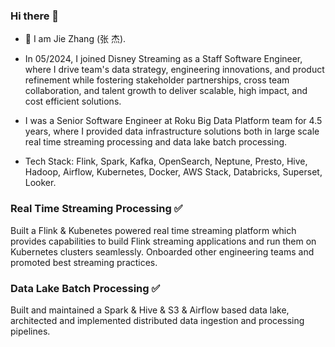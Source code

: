 ### Hi there 👋

- 🔭 I am Jie Zhang (张 杰).

- In 05/2024, I joined Disney Streaming as a Staff Software Engineer, where I drive team's data strategy, engineering innovations, and product refinement while fostering stakeholder partnerships, cross team collaboration, and talent growth to deliver scalable, high impact, and cost efficient solutions.

- I was a Senior Software Engineer at Roku Big Data Platform team for 4.5 years, where I provided data infrastructure solutions both in large scale real time streaming processing and data lake batch processing.

- Tech Stack: Flink, Spark, Kafka, OpenSearch, Neptune, Presto, Hive, Hadoop, Airflow, Kubernetes, Docker, AWS Stack, Databricks, Superset, Looker.

### Real Time Streaming Processing :white_check_mark:

Built a Flink \& Kubenetes powered real time streaming platform which provides capabilities to build Flink streaming applications and run them on Kubernetes clusters seamlessly. Onboarded other engineering teams and promoted best streaming practices.

### Data Lake Batch Processing :white_check_mark:
Built and maintained a Spark \& Hive \& S3 \& Airflow based data lake, architected and implemented distributed data ingestion and processing pipelines.

<!--
**jiegzhan/jiegzhan** is a ✨ _special_ ✨ repository because its `README.md` (this file) appears on your GitHub profile.

Here are some ideas to get you started:

- 🔭 I’m currently working on ...
- 🌱 I’m currently learning ...
- 👯 I’m looking to collaborate on ...
- 🤔 I’m looking for help with ...
- 💬 Ask me about ...
- 📫 How to reach me: ...
- 😄 Pronouns: ...
- ⚡ Fun fact: ...
-->
